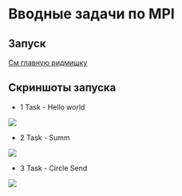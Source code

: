 # Вводные задачи по MPI

## Запуск
[См главную ридмишку](../README.md)

## Скриншоты запуска
* 1 Task - Hello world
<image src="screenshots/1.png">

* 2 Task - Summ
<image src="screenshots/2.png">

* 3 Task - Circle Send
<image src="screenshots/3.png">